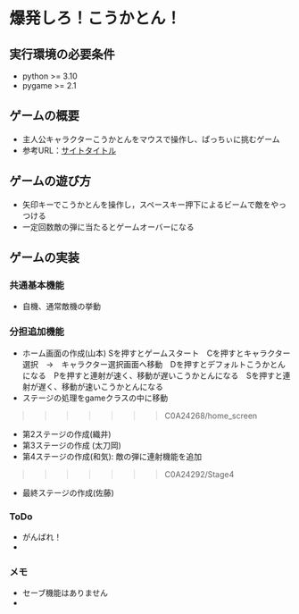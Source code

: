 # 爆発しろ！こうかとん！

## 実行環境の必要条件
* python >= 3.10
* pygame >= 2.1

## ゲームの概要
* 主人公キャラクターこうかとんをマウスで操作し、ぱっちぃに挑むゲーム
* 参考URL：[サイトタイトル](https://www.hoge.com/)

## ゲームの遊び方
* 矢印キーでこうかとんを操作し，スペースキー押下によるビームで敵をやっつける
* 一定回数敵の弾に当たるとゲームオーバーになる

## ゲームの実装
### 共通基本機能
* 自機、通常敵機の挙動

### 分担追加機能
* ホーム画面の作成(山本) Sを押すとゲームスタート　Cを押すとキャラクター選択　→　キャラクター選択画面へ移動　Dを押すとデフォルトこうかとんになる　Pを押すと連射が速く、移動が遅いこうかとんになる　Sを押すと連射が遅く、移動が速いこうかとんになる
* ステージの処理をgameクラスの中に移動
>>>>>>> C0A24268/home_screen
* 第2ステージの作成(織井)
* 第3ステージの作成 (太刀岡)
* 第4ステージの作成(和気):
    敵の弾に連射機能を追加
>>>>>>> C0A24292/Stage4
* 最終ステージの作成(佐藤)
### ToDo
- がんばれ！
- 

### メモ
* セーブ機能はありません
* 
